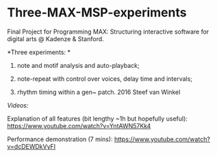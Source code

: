 # Three-MAX-MSP-experiments
Final Project for Programming MAX: Structuring interactive software for digital arts @ Kadenze &amp; Stanford. 

*Three experiments: *

1. note and motif analysis and auto-playback; 

2. note-repeat with control over voices, delay time and intervals; 

3. rhythm timing within a gen~ patch. 2016 Steef van Winkel

*Videos:*

Explanation of all features (bit lengthy ~1h but hopefully useful): https://www.youtube.com/watch?v=YntAWN57Kk4

Performance demonstration (7 mins): https://www.youtube.com/watch?v=dcDEWDkVyFI
